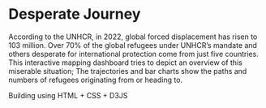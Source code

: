 # Desperate Journey

According to the UNHCR, in 2022, global forced displacement has risen to 103 million. Over 70% of the global refugees under UNHCR’s mandate and others desperate for international protection come from just five countries. This interactive mapping dashboard tries to depict an overview of this miserable situation; The trajectories and bar charts show the paths and numbers of refugees originating from or heading to.

Building using HTML + CSS + D3JS
